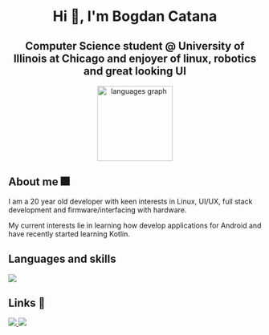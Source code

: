 <h1 align="center">Hi 👋, I'm Bogdan Catana</h1>
<h2 align="center">Computer Science student @ University of Illinois at Chicago and enjoyer of linux, robotics and great looking UI</h2>

<div align="center">
  <img align="center" src="https://github-readme-stats.vercel.app/api/top-langs?username=bogdicatana&locale=en&hide_title=false&layout=compact&card_width=320&langs_count=10&theme=dracula&hide_border=false" height="150" alt="languages graph"  />
</div>

<h2>About me 🎆</h2>
<p>I am a 20 year old developer with keen interests in Linux, UI/UX, full stack development and firmware/interfacing with hardware.</p>
<p>My current interests lie in learning how develop applications for Android and have recently started learning Kotlin.</p>

<h2 align="left">Languages and skills</h2>
<img src="https://skillicons.dev/icons?i=python,cpp,c,java,css,javascript,html,sqlite,git,linux,arch,figma,vim">

<h2 align="left">Links 🔗</h2>
<a href="mailto:bcatana394@gmail.com">
  <img src="https://img.shields.io/badge/Gmail-333333?style=for-the-badge&logo=gmail&logoColor=red" />
</a>
<a href="https://www.linkedin.com/in/bogdan-catana-46531a2b3/" target="_blank">
  <img src="https://img.shields.io/badge/LinkedIn-0077B5?style=for-the-badge&logo=linkedin&logoColor=white" target="_blank" />
</a>

